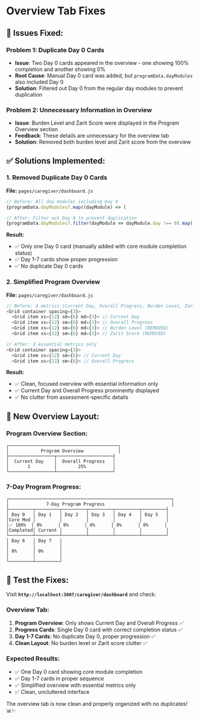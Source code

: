 # Overview Tab Fixes

## 🔧 **Issues Fixed:**

### **Problem 1: Duplicate Day 0 Cards**
- **Issue**: Two Day 0 cards appeared in the overview - one showing 100% completion and another showing 0%
- **Root Cause**: Manual Day 0 card was added, but `programData.dayModules` also included Day 0
- **Solution**: Filtered out Day 0 from the regular day modules to prevent duplication

### **Problem 2: Unnecessary Information in Overview**
- **Issue**: Burden Level and Zarit Score were displayed in the Program Overview section
- **Feedback**: These details are unnecessary for the overview tab
- **Solution**: Removed both burden level and Zarit score from the overview

## ✅ **Solutions Implemented:**

### **1. Removed Duplicate Day 0 Cards**
**File:** `pages/caregiver/dashboard.js`
```javascript
// Before: All day modules including Day 0
{programData.dayModules?.map((dayModule) => (

// After: Filter out Day 0 to prevent duplication
{programData.dayModules?.filter(dayModule => dayModule.day !== 0).map((dayModule) => (
```

**Result:**
- ✅ Only one Day 0 card (manually added with core module completion status)
- ✅ Day 1-7 cards show proper progression
- ✅ No duplicate Day 0 cards

### **2. Simplified Program Overview**
**File:** `pages/caregiver/dashboard.js`
```javascript
// Before: 4 metrics (Current Day, Overall Progress, Burden Level, Zarit Score)
<Grid container spacing={3}>
  <Grid item xs={12} sm={6} md={3}> // Current Day
  <Grid item xs={12} sm={6} md={3}> // Overall Progress  
  <Grid item xs={12} sm={6} md={3}> // Burden Level (REMOVED)
  <Grid item xs={12} sm={6} md={3}> // Zarit Score (REMOVED)

// After: 2 essential metrics only
<Grid container spacing={3}>
  <Grid item xs={12} sm={6}> // Current Day
  <Grid item xs={12} sm={6}> // Overall Progress
```

**Result:**
- ✅ Clean, focused overview with essential information only
- ✅ Current Day and Overall Progress prominently displayed
- ✅ No clutter from assessment-specific details

## 🎯 **New Overview Layout:**

### **Program Overview Section:**
```
┌─────────────────────────────────────────┐
│            Program Overview             │
├─────────────────┬─────────────────────┤
│  Current Day    │  Overall Progress   │
│       1         │        25%          │
└─────────────────┴─────────────────────┘
```

### **7-Day Program Progress:**
```
┌─────────────────────────────────────────────────────────────┐
│              7-Day Program Progress                         │
├─────────┬─────────┬─────────┬─────────┬─────────┬─────────┤
│ Day 0   │ Day 1   │ Day 2   │ Day 3   │ Day 4   │ Day 5   │
│Core Mod │         │         │         │         │         │
│✅ 100%  │ 0%      │ 0%      │ 0%      │ 0%      │ 0%      │
│Completed│ Current │         │         │         │         │
└─────────┴─────────┴─────────┴─────────┴─────────┴─────────┘
│ Day 6   │ Day 7   │
│         │         │
│ 0%      │ 0%      │
│         │         │
└─────────┴─────────┘
```

## 🚀 **Test the Fixes:**

Visit **`http://localhost:3007/caregiver/dashboard`** and check:

### **Overview Tab:**
1. **Program Overview**: Only shows Current Day and Overall Progress ✅
2. **Progress Cards**: Single Day 0 card with correct completion status ✅
3. **Day 1-7 Cards**: No duplicate Day 0, proper progression ✅
4. **Clean Layout**: No burden level or Zarit score clutter ✅

### **Expected Results:**
- ✅ One Day 0 card showing core module completion
- ✅ Day 1-7 cards in proper sequence
- ✅ Simplified overview with essential metrics only
- ✅ Clean, uncluttered interface

The overview tab is now clean and properly organized with no duplicates! 📊✨